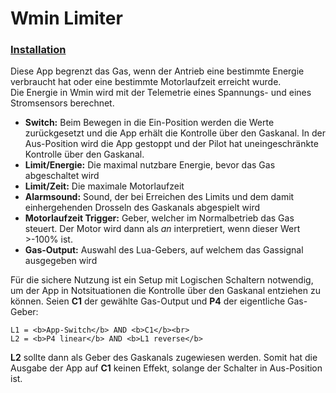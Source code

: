 <h1>Wmin Limiter</h1>

### [Installation](https://github.com/LeonAirRC/Jeti-Lua-Apps/tree/main/custom#installation)
<p>
Diese App begrenzt das Gas, wenn der Antrieb eine bestimmte Energie verbraucht hat oder eine bestimmte Motorlaufzeit erreicht wurde.<br/>
Die Energie in Wmin wird mit der Telemetrie eines Spannungs- und eines Stromsensors berechnet.
<ul>
<li><b>Switch:</b> Beim Bewegen in die Ein-Position werden die Werte zurückgesetzt und die App erhält die Kontrolle über den Gaskanal. In der Aus-Position wird die App gestoppt und der Pilot hat uneingeschränkte Kontrolle über den Gaskanal.</li>
<li><b>Limit/Energie:</b> Die maximal nutzbare Energie, bevor das Gas abgeschaltet wird</li>
<li><b>Limit/Zeit:</b> Die maximale Motorlaufzeit</li>
<li><b>Alarmsound:</b> Sound, der bei Erreichen des Limits und dem damit einhergehenden Drosseln des Gaskanals abgespielt wird</li>
<li><b>Motorlaufzeit Trigger:</b> Geber, welcher im Normalbetrieb das Gas steuert. Der Motor wird dann als <i>an</i> interpretiert, wenn dieser Wert >-100% ist.</li>
<li><b>Gas-Output:</b> Auswahl des Lua-Gebers, auf welchem das Gassignal ausgegeben wird</li>
</ul>
<p>
Für die sichere Nutzung ist ein Setup mit Logischen Schaltern notwendig, um der App in Notsituationen die Kontrolle über den Gaskanal entziehen zu können. Seien <b>C1</b> der gewählte Gas-Output und <b>P4</b> der eigentliche Gas-Geber:</p>

    L1 = <b>App-Switch</b> AND <b>C1</b><br>
    L2 = <b>P4 linear</b> AND <b>L1 reverse</b>

<p>
<b>L2</b> sollte dann als Geber des Gaskanals zugewiesen werden. Somit hat die Ausgabe der App auf <b>C1</b> keinen Effekt, solange der Schalter in Aus-Position ist.
</p>
